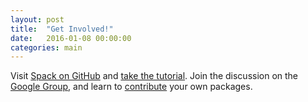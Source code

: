 ```yaml
---
layout: post
title:  "Get Involved!"
date:   2016-01-08 00:00:00
categories: main
---
```


Visit
[Spack on GitHub](https://github.com/spack/spack) and [take the tutorial](https://spack.readthedocs.io/en/latest/tutorial_sc16.html). Join the discussion on the [Google Group](https://groups.google.com/d/forum/spack),
and learn to [contribute](https://spack.readthedocs.io/en/latest/contribution_guide.html)
your own packages.
